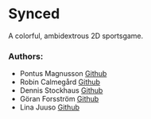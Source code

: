 Synced
======

A colorful, ambidextrous 2D sportsgame.

### Authors:
* Pontus Magnusson [Github](https://github.com/pontusdacke)
* Robin Calmegård [Github](https://github.com/bobobear91)
* Dennis Stockhaus [Github](https://github.com/dss10001)
* Göran Forsström [Github](https://github.com/gfm10001)
* Lina Juuso [Github](https://github.com/li-ju)
